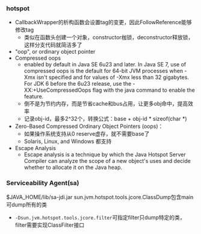 ### hotspot
- CallbackWrapper的析构函数会设置tag的变更，因此FollowReference能够修改tag
    - 类似在函数头创建一个对象，constructor枷锁，deconstructor释放锁，这样分支代码就简洁多了
- "oop", or ordinary object pointer
- Compressed oops
    - enabled by default in Java SE 6u23 and later. In Java SE 7, use of compressed oops is the default for 64-bit JVM processes when -Xmx isn't specified and for values of -Xmx less than 32 gigabytes. For JDK 6 before the 6u23 release, use the -XX:+UseCompressedOops flag with the java command to enable the feature.
    - 倒不是为节约内存，而是节省cache和bus占用，让更多obj命中，提高效率
    - 记录obj-id，最多2^32个，转换公式：base + obj-id * sizeof(char *)
- Zero-Based Compressed Ordinary Object Pointers (oops)：
    - 如果操作系统支持从0 reserve虚存，就不需要base了
    - Solaris, Linux, and Windows 都支持
- Escape Analysis
    - Escape analysis is a technique by which the Java Hotspot Server Compiler can analyze the scope of a new object's uses and decide whether to allocate it on the Java heap.

### Serviceability Agent(sa)
$JAVA_HOME/lib/sa-jdi.jar
sun.jvm.hotspot.tools.jcore.ClassDump包含main可dump所有的类
- `-Dsun.jvm.hotspot.tools.jcore.filter`可指定filter只dump特定的类，filter需要实现ClassFilter接口
